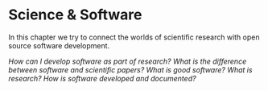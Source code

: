# Science & Software

In this chapter we try to connect the worlds of scientific research with open source software development.

*How can I develop software as part of research? What is the difference between software and scientific papers? What is good software? What is research? How is software developed and documented?*